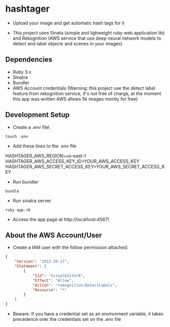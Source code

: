 # hashtager

- Upload your image and get automatic hash tags for it

- This project uses Sinata (simple and lighweight ruby web application lib) and Rekognition (AWS service that use deep neural network models to detect and label objects and scenes in your images)


## Dependencies

- Ruby 3.x
- Sinatra
- Bundler
- AWS Account credentials (Warning: this project use the detect label feature from rekognition service, it's not free of charge, at the moment this app was written AWS allows 5k images montly for free)

  

## Development Setup

  

- Create a .env file\

`touch .env`


- Add these lines to the .env file

HASHTAGER_AWS_REGION=us-east-1
HASHTAGER_AWS_ACCESS_KEY_ID=YOUR_AWS_ACCESS_KEY
HASHTAGER_AWS_SECRET_ACCESS_KEY=YOUR_AWS_SECRET_ACCESS_KEY

- Run bundler

`bundle`

- Run sinatra server

`ruby app.rb`

- Access the app page at http://localhost:4567\

  

## About the AWS Account/User

- Create a IAM user with the follow permission attached:

```json
{
	"Version": "2012-10-17",
	"Statement": [
		{
			"Sid": "VisualEditor0",
			"Effect": "Allow",
			"Action": "rekognition:DetectLabels",
			"Resource": "*"
		}
	]
}
```

- Beware: If you have a credential set as an environment variable, it takes precedence over the credentials set on the .env file